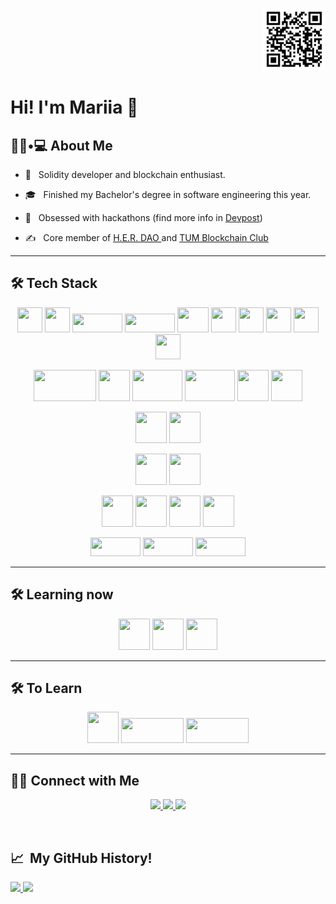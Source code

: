 <!-- <p align="center">
  <img src="./cover.png" height="300" width="800"/>
</p> -->

<p align="right">
  <img src="./qr-code.png" height="100" width="100"/>
</p>

<h1> Hi! I'm Mariia  🙋 </h1>

<h2> 👩‍🎓•💻 About Me </h2>

- 🤔 &nbsp; Solidity developer and blockchain enthusiast.

- 🎓 &nbsp; Finished my Bachelor's degree in software engineering this year.

- 🌱 &nbsp; Obsessed with hackathons (find more info in <a href="https://devpost.com/Mariesnlk?ref_content=user-portfolio&ref_feature=portfolio&ref_medium=global-nav"> Devpost</a>)

- ✍️ &nbsp; Core member of <a href="https://www.her-dao.xyz/"> H.E.R. DAO </a>  and <a href="[https://www.her-dao.xyz](https://www.tum-blockchain.com/)/"> TUM Blockchain Club  </a>  

<hr>

<h2>🛠 Tech Stack</h2>
<p align="center">
<img src="https://cdn.jsdelivr.net/gh/devicons/devicon/icons/solidity/solidity-original.svg" height="40" width="40"/>
<img src="https://seeklogo.com/images/O/openzeppelin-logo-2909FE553F-seeklogo.com.png" height="40" width="40"/>
<img src="https://camo.githubusercontent.com/df9365ae11c1678020c68db521a0a98522be0c065151e720e9ec4cf7624def50/68747470733a2f2f696d672e736869656c64732e696f2f62616467652f436861696e6c696e6b2d3337354244323f7374796c653d666f722d7468652d6261646765266c6f676f3d436861696e6c696e6b266c6f676f436f6c6f723d7768697465" height="30" width="80"/>
<img src="https://camo.githubusercontent.com/fc47d33f8dee7a7ee58f8b40ed2b5fa2daeb1e28a0cba62a5374b4c98edb16ca/68747470733a2f2f696d672e736869656c64732e696f2f62616467652f457468657265756d2d3343334333443f7374796c653d666f722d7468652d6261646765266c6f676f3d457468657265756d266c6f676f436f6c6f723d7768697465" height="30" width="80"/>
<img src="https://seeklogo.com/images/H/hardhat-logo-888739EBB4-seeklogo.com.png" height="40" width="50"/>
<img src="https://avatars.githubusercontent.com/u/22205159?s=280&v=4" height="40" width="40"/>
<img src="https://encrypted-tbn0.gstatic.com/images?q=tbn:ANd9GcQ3VgNhP1A0wkrHPmYn6RWokpJTIMqQLOcv8JDS1L8Y-ojRWey6F57g9Bn1FmFnziE_doQ&usqp=CAU" height="40" width="40"/>
<img src="https://docs.ipfs.tech/images/ipfs-logo.svg" height="40" width="40"/>
<img src="https://avatars.githubusercontent.com/u/20999355?s=280&v=4" height="40" width="40"/>
<img src="https://repository-images.githubusercontent.com/59065830/b62be480-45d2-11ea-9989-803db0f9c44d" height="40" width="40"/>
</p>

<p align="center">
<img src="https://upload.wikimedia.org/wikipedia/commons/thumb/5/5a/Uniswap_Logo_and_Wordmark.svg/1280px-Uniswap_Logo_and_Wordmark.svg.png" height="50" width="100"/>
<img src="https://s2.coinmarketcap.com/static/img/coins/200x200/7186.png" height="50" width="50"/>
<img src="https://1.bp.blogspot.com/-w5GMADRXlX8/XbMwKQf3_DI/AAAAAAAADHU/LHFA0pehinAN1090Qom38xiq2KbaemO5wCLcBGAsYHQ/s1600/logo.png" height="50" width="80"/>
<img src="https://mythx.gallerycdn.vsassets.io/extensions/mythx/mythxvsc/0.7.21/1588799500898/Microsoft.VisualStudio.Services.Icons.Default" height="50" width="80"/>
<img src="https://cdn.iconscout.com/icon/free/png-256/metamask-2728406-2261817.png" height="50" width="50"/>
<img src="https://cryptologos.cc/logos/polygon-matic-logo.png" height="50" width="50"/>
</p>

<p align="center">
<img src="https://cdn.jsdelivr.net/gh/devicons/devicon/icons/javascript/javascript-original.svg" height="50" width="50" />
<img src="https://cdn.jsdelivr.net/gh/devicons/devicon/icons/typescript/typescript-original.svg" height="50" width="50" />  

</p>
<p align="center">
<img src="https://cdn.jsdelivr.net/gh/devicons/devicon/icons/java/java-original-wordmark.svg" height="50" width="50" /> 
<img src="https://cdn.jsdelivr.net/gh/devicons/devicon/icons/spring/spring-original-wordmark.svg" height="50" width="50" />
          
</p>

<p align="center">
<img src="https://cdn.jsdelivr.net/gh/devicons/devicon/icons/react/react-original-wordmark.svg" height="50" width="50" />
<img src="https://cdn.jsdelivr.net/gh/devicons/devicon/icons/html5/html5-original-wordmark.svg" height="50" width="50" />
<img src="https://cdn.jsdelivr.net/gh/devicons/devicon/icons/css3/css3-original-wordmark.svg" height="50" width="50" />
<img src="https://cdn.jsdelivr.net/gh/devicons/devicon/icons/tailwindcss/tailwindcss-original-wordmark.svg" height="50" width="50" />   
</p>

<p align="center">
<img src="https://camo.githubusercontent.com/c839570bc71901106b11b8411d9277a6a8356a9431e4a16d6c26db82caab7d62/68747470733a2f2f696d672e736869656c64732e696f2f62616467652f4d6f6e676f44422d2532333465613934622e7376673f7374796c653d666f722d7468652d6261646765266c6f676f3d6d6f6e676f6462266c6f676f436f6c6f723d7768697465" height="30" width="80"/>
<img src="https://camo.githubusercontent.com/b46e59b09c063a31380646688a68018381767a7a206547c93f896df4643671e9/68747470733a2f2f696d672e736869656c64732e696f2f62616467652f6d7973716c2d2532333030303030662e7376673f7374796c653d666f722d7468652d6261646765266c6f676f3d6d7973716c266c6f676f436f6c6f723d7768697465" height="30" width="80"/>
<img src="https://camo.githubusercontent.com/29e7fc6c62f61f432d3852fbfa4190ff07f397ca3bde27a8196bcd5beae3ff77/68747470733a2f2f696d672e736869656c64732e696f2f62616467652f706f7374677265732d2532333331363139322e7376673f7374796c653d666f722d7468652d6261646765266c6f676f3d706f737467726573716c266c6f676f436f6c6f723d7768697465" height="30" width="80"/>      
</p>
          

<hr>

<h2>🛠 Learning now</h2>
<p align="center">
<img src="https://cdn.jsdelivr.net/gh/devicons/devicon/icons/rust/rust-plain.svg" height="50" width="50"/>
<img src="https://cryptologos.cc/logos/solana-sol-logo.png" height="50" width="50"/>
<img src="https://cryptologos.cc/logos/near-protocol-near-logo.png" height="50" width="50"/>
</p>
<hr>

<h2>🛠 To Learn</h2>
<p align="center">
<img src="https://cryptologos.cc/logos/1inch-1inch-logo.png" height="50" width="50"/>
<img src="https://camo.githubusercontent.com/b7395b00d152dc8f19cec61f582369bd580e31b8ed93d34646ec43aa675baa7c/68747470733a2f2f696d672e736869656c64732e696f2f62616467652f4e6578742d626c61636b3f7374796c653d666f722d7468652d6261646765266c6f676f3d6e6578742e6a73266c6f676f436f6c6f723d7768697465" height="40" width="100"/>
<img src="https://camo.githubusercontent.com/7d7b100e379663ee40a20989e6c61737e6396c1dafc3a7c6d2ada8d4447eb0e4/68747470733a2f2f696d672e736869656c64732e696f2f62616467652f6e6f64652e6a732d3644413535463f7374796c653d666f722d7468652d6261646765266c6f676f3d6e6f64652e6a73266c6f676f436f6c6f723d7768697465" height="40" width="100"/>
</p>
          

<hr>

<h2> 🤝🏻 Connect with Me </h2>
<p align="center">
<a href="https://www.linkedin.com/in/mariia-synelnyk-6815601a0/">
  <img height="50" src="https://cdn2.iconfinder.com/data/icons/social-media-2285/512/1_Linkedin_unofficial_colored_svg-1024.png"/>
</a>
<a href="https://devpost.com/Mariesnlk?ref_content=user-portfolio&ref_feature=portfolio&ref_medium=global-nav">
  <img height="50" src="https://cdn.icon-icons.com/icons2/2699/PNG/512/devpost_logo_icon_169279.png"/>
</a>
<a href="discordapp.com/users/709824987229454457">
  <img height="50" src="https://cdn3.iconfinder.com/data/icons/social-network-flat-3/100/Discord-512.png"/>
</a>
</p>
<br>

<h2> 📈 &nbsp;My GitHub History!</h2>

<a href="https://github.com/thepiyushmalhotra">
  <img height="180em" src="https://github-readme-stats.vercel.app/api?username=mariesnlk&theme=jolly&show_icons=true" />
  <img height="180em" src="https://github-readme-stats.vercel.app/api/top-langs/?username=mariesnlk&theme=jolly&layout=compact" />
</a>
